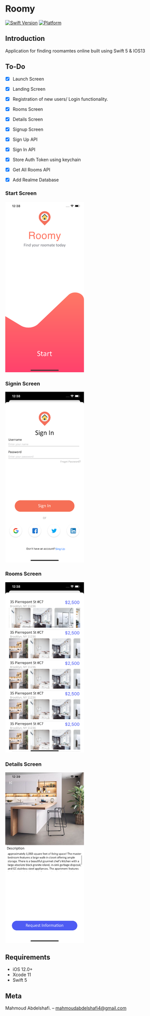 # Roomy
[![Swift Version][swift-image]][swift-url]
[![Platform](https://img.shields.io/cocoapods/p/LFAlertController.svg?style=flat)](https://www.apple.com/ios/ios-12/)


## Introduction

Application for finding roomamtes online built using Swift 5 & IOS13


## To-Do
- [x] Launch Screen
- [x] Landing Screen
- [x] Registration of new users/ Login functionality.
- [x] Rooms Screen
- [x] Details Screen
- [x] Signup Screen
- [x] Sign Up API
- [x] Sign In API
- [x] Store Auth Token using keychain
- [x] Get All Rooms API
- [x] Add Realme Database


### Start Screen
<img src= "images/Start.png" width="250" > 

### Signin Screen
<img src= "images/SignIn.png" width="250" >

### Rooms Screen
<img src= "images/Home.png" width="250" >   

### Details Screen
<img src= "images/Info.png" width="250" >




## Requirements

- iOS 12.0+
- Xcode 11
- Swift 5  


## Meta

Mahmoud Abdelshafi. – mahmoudabdelshafi4@gmail.com


[swift-image]:https://img.shields.io/badge/swift-5.0-orange.svg?style=flat
[swift-url]: https://swift.org/

